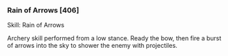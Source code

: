 ### Rain of Arrows [406]

Skill: Rain of Arrows

Archery skill performed from a low stance. Ready the bow, then fire a burst of arrows into the sky to shower the enemy with projectiles.